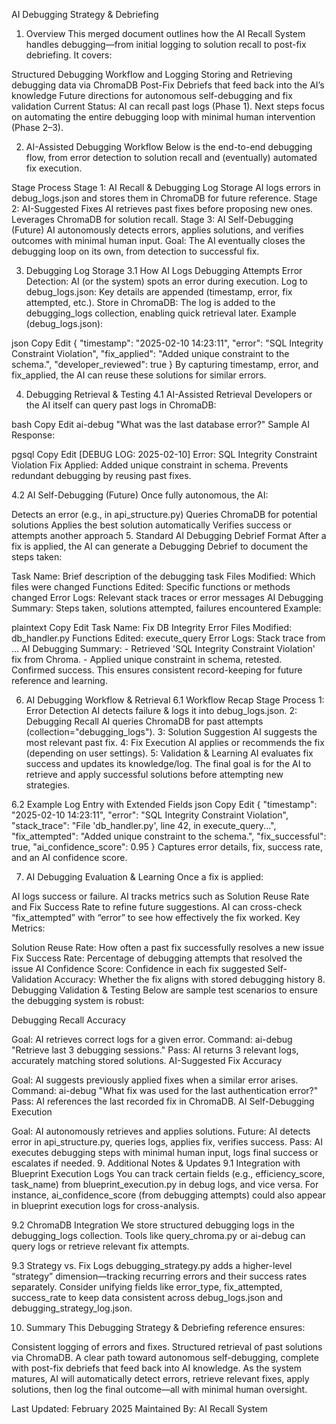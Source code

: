 AI Debugging Strategy & Debriefing
1. Overview
This merged document outlines how the AI Recall System handles debugging—from initial logging to solution recall to post-fix debriefing. It covers:

Structured Debugging Workflow and Logging
Storing and Retrieving debugging data via ChromaDB
Post-Fix Debriefs that feed back into the AI’s knowledge
Future directions for autonomous self-debugging and fix validation
Current Status: AI can recall past logs (Phase 1). Next steps focus on automating the entire debugging loop with minimal human intervention (Phase 2–3).

2. AI-Assisted Debugging Workflow
Below is the end-to-end debugging flow, from error detection to solution recall and (eventually) automated fix execution.

Stage	Process
Stage 1: AI Recall & Debugging Log Storage	AI logs errors in debug_logs.json and stores them in ChromaDB for future reference.
Stage 2: AI-Suggested Fixes	AI retrieves past fixes before proposing new ones. Leverages ChromaDB for solution recall.
Stage 3: AI Self-Debugging (Future)	AI autonomously detects errors, applies solutions, and verifies outcomes with minimal human input.
Goal: The AI eventually closes the debugging loop on its own, from detection to successful fix.

3. Debugging Log Storage
3.1 How AI Logs Debugging Attempts
Error Detection: AI (or the system) spots an error during execution.
Log to debug_logs.json: Key details are appended (timestamp, error, fix attempted, etc.).
Store in ChromaDB: The log is added to the debugging_logs collection, enabling quick retrieval later.
Example (debug_logs.json):

json
Copy
Edit
{
  "timestamp": "2025-02-10 14:23:11",
  "error": "SQL Integrity Constraint Violation",
  "fix_applied": "Added unique constraint to the schema.",
  "developer_reviewed": true
}
By capturing timestamp, error, and fix_applied, the AI can reuse these solutions for similar errors.

4. Debugging Retrieval & Testing
4.1 AI-Assisted Retrieval
Developers or the AI itself can query past logs in ChromaDB:

bash
Copy
Edit
ai-debug "What was the last database error?"
Sample AI Response:

pgsql
Copy
Edit
[DEBUG LOG: 2025-02-10]
Error: SQL Integrity Constraint Violation
Fix Applied: Added unique constraint in schema.
Prevents redundant debugging by reusing past fixes.

4.2 AI Self-Debugging (Future)
Once fully autonomous, the AI:

Detects an error (e.g., in api_structure.py)
Queries ChromaDB for potential solutions
Applies the best solution automatically
Verifies success or attempts another approach
5. Standard AI Debugging Debrief Format
After a fix is applied, the AI can generate a Debugging Debrief to document the steps taken:

Task Name: Brief description of the debugging task
Files Modified: Which files were changed
Functions Edited: Specific functions or methods changed
Error Logs: Relevant stack traces or error messages
AI Debugging Summary: Steps taken, solutions attempted, failures encountered
Example:

plaintext
Copy
Edit
Task Name: Fix DB Integrity Error
Files Modified: db_handler.py
Functions Edited: execute_query
Error Logs: Stack trace from ...
AI Debugging Summary:
    - Retrieved 'SQL Integrity Constraint Violation' fix from Chroma.
    - Applied unique constraint in schema, retested. Confirmed success.
This ensures consistent record-keeping for future reference and learning.

6. AI Debugging Workflow & Retrieval
6.1 Workflow Recap
Stage	Process
1: Error Detection	AI detects failure & logs it into debug_logs.json.
2: Debugging Recall	AI queries ChromaDB for past attempts (collection="debugging_logs").
3: Solution Suggestion	AI suggests the most relevant past fix.
4: Fix Execution	AI applies or recommends the fix (depending on user settings).
5: Validation & Learning	AI evaluates fix success and updates its knowledge/log.
The final goal is for the AI to retrieve and apply successful solutions before attempting new strategies.

6.2 Example Log Entry with Extended Fields
json
Copy
Edit
{
  "timestamp": "2025-02-10 14:23:11",
  "error": "SQL Integrity Constraint Violation",
  "stack_trace": "File 'db_handler.py', line 42, in execute_query...",
  "fix_attempted": "Added unique constraint to the schema.",
  "fix_successful": true,
  "ai_confidence_score": 0.95
}
Captures error details, fix, success rate, and an AI confidence score.

7. AI Debugging Evaluation & Learning
Once a fix is applied:

AI logs success or failure.
AI tracks metrics such as Solution Reuse Rate and Fix Success Rate to refine future suggestions.
AI can cross-check “fix_attempted” with “error” to see how effectively the fix worked.
Key Metrics:

Solution Reuse Rate: How often a past fix successfully resolves a new issue
Fix Success Rate: Percentage of debugging attempts that resolved the issue
AI Confidence Score: Confidence in each fix suggested
Self-Validation Accuracy: Whether the fix aligns with stored debugging history
8. Debugging Validation & Testing
Below are sample test scenarios to ensure the debugging system is robust:

Debugging Recall Accuracy

Goal: AI retrieves correct logs for a given error.
Command: ai-debug "Retrieve last 3 debugging sessions."
Pass: AI returns 3 relevant logs, accurately matching stored solutions.
AI-Suggested Fix Accuracy

Goal: AI suggests previously applied fixes when a similar error arises.
Command: ai-debug "What fix was used for the last authentication error?"
Pass: AI references the last recorded fix in ChromaDB.
AI Self-Debugging Execution

Goal: AI autonomously retrieves and applies solutions.
Future: AI detects error in api_structure.py, queries logs, applies fix, verifies success.
Pass: AI executes debugging steps with minimal human input, logs final success or escalates if needed.
9. Additional Notes & Updates
9.1 Integration with Blueprint Execution Logs
You can track certain fields (e.g., efficiency_score, task_name) from blueprint_execution.py in debug logs, and vice versa. For instance, ai_confidence_score (from debugging attempts) could also appear in blueprint execution logs for cross-analysis.

9.2 ChromaDB Integration
We store structured debugging logs in the debugging_logs collection. Tools like query_chroma.py or ai-debug can query logs or retrieve relevant fix attempts.

9.3 Strategy vs. Fix Logs
debugging_strategy.py adds a higher-level “strategy” dimension—tracking recurring errors and their success rates separately. Consider unifying fields like error_type, fix_attempted, success_rate to keep data consistent across debug_logs.json and debugging_strategy_log.json.

10. Summary
This Debugging Strategy & Debriefing reference ensures:

Consistent logging of errors and fixes.
Structured retrieval of past solutions via ChromaDB.
A clear path toward autonomous self-debugging, complete with post-fix debriefs that feed back into AI knowledge.
As the system matures, AI will automatically detect errors, retrieve relevant fixes, apply solutions, then log the final outcome—all with minimal human oversight.

Last Updated: February 2025
Maintained By: AI Recall System